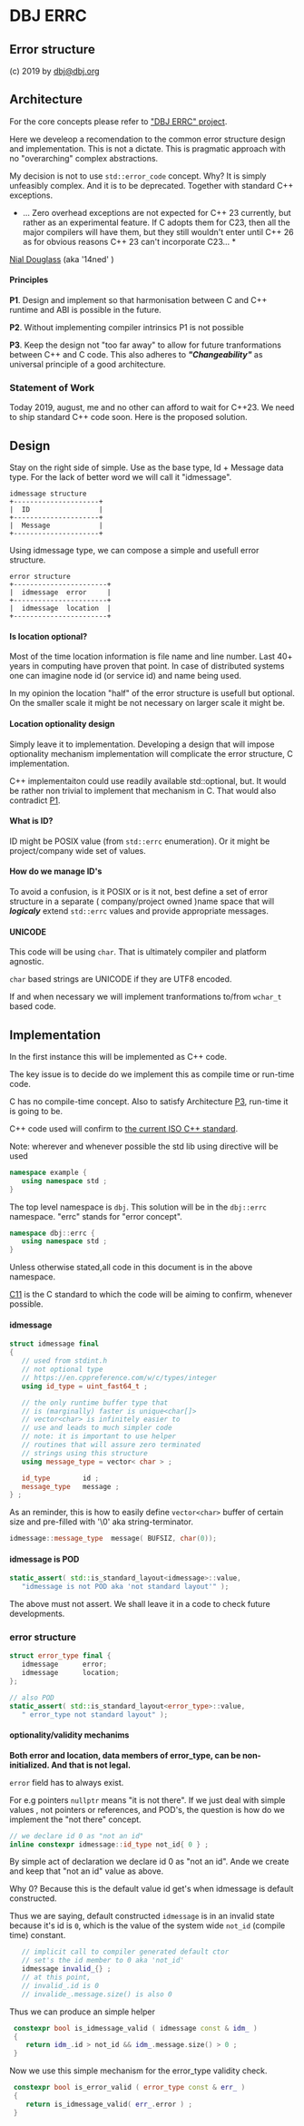 
# DBJ ERRC

## Error structure

(c) 2019 by dbj@dbj.org

## Architecture

For the core concepts please refer to ["DBJ ERRC" project](https://github.com/DBJDBJ/dbj_error_concept).

Here we develeop a recomendation to the common error structure design and implementation.
This is not a dictate. This is pragmatic approach with no "overarching" complex abstractions.

My decision is not to use `std::error_code` concept. Why? It is simply unfeasibly complex.
And it is to be deprecated. Together with standard C++ exceptions.

* ... Zero overhead exceptions are not expected for C++ 23 currently, but rather as an experimental feature. If C adopts them for C23, then all the major compilers will have them, but they still wouldn't enter until C++ 26 as for obvious reasons C++ 23 can't incorporate C23... *

[Nial Douglass](https://www.linkedin.com/in/nialldouglas/) (aka '14ned' )

#### Principles

<span id="principle_1"></span>
**P1**. Design and implement so that harmonisation between C and C++ runtime and ABI is possible in the future.

<span id="principle_2"></span>
**P2**. Without implementing compiler intrinsics P1 is not possible

<span id="principle_3"></span>
**P3**. Keep the design not "too far away" to allow for future tranformations between C++ and C code. This also adheres to ***"Changeability"*** as universal principle of a good architecture.

### Statement of Work

Today 2019,  august, me and no other can afford to wait for C++23. We need to ship standard C++ code soon. Here is the proposed solution.

## Design

Stay on the right side of simple. Use as the base type, Id + Message data type. For the lack of better word we will call it "idmessage".

 ```
 idmessage structure
+---------------------+
|  ID                 |
+---------------------+
|  Message            |
+---------------------+
```
Using idmessage type, we can compose a simple and usefull error structure.

 ```
 error structure
+-----------------------+
|  idmessage  error     |
+-----------------------+
|  idmessage  location  |
+-----------------------+
```
#### Is location optional?
Most of the time location information is file name and line number. Last 40+ years in computing have proven that point. In case of distributed systems one can imagine 
node id (or service id) and name being used.

In my opinion the location "half" of the error structure is usefull but optional. On the smaller scale it might be not necessary on larger scale it might be.

#### Location optionality design

Simply leave it to implementation. Developing a design that will impose optionality mechanism implementation will complicate the error structure, C implementation.

C++ implementaiton could use readily available std::optional, but. It would be rather non trivial to implement that mechanism in C. That would also contradict [P1](#principle_1).

#### What is ID?

ID might be POSIX value (from `std::errc` enumeration). Or it might be project/company wide set of values.

#### How do we manage ID's

To avoid a confusion, is it POSIX or is it not, best define a set of error structure in a separate ( company/project owned )name space that will ***logicaly*** extend `std::errc` values and provide appropriate messages.

#### UNICODE

This code will be using `char`. That is ultimately compiler and platform agnostic.

`char` based strings are UNICODE if they are UTF8 encoded.

If and when necessary we will implement tranformations to/from `wchar_t`  based code.

## Implementation

In the first instance this will be implemented as C++ code. 

The key issue is to decide do we implement this as compile time or run-time code.

C has no compile-time concept. Also to satisfy Architecture [P3](#principle_3), run-time it is going to be. 

C++ code used will confirm to [the current ISO C++ standard](https://isocpp.org/std/status).

Note: wherever and whenever possible the std lib using directive will be used

```cpp
namespace example {
   using namespace std ;
}
```

The top level namespace is `dbj`. This solution will be in the `dbj::errc` namespace. "errc" stands for "error concept".

```cpp
namespace dbj::errc {
   using namespace std ;
}
```

Unless otherwise stated,all code in this document is in the above namespace.

[C11](http://www.iso-9899.info/wiki/The_Standard#C11) is the C standard to which the code will be aiming to confirm, whenever possible.

#### idmessage
```cpp
struct idmessage final 
{
   // used from stdint.h
   // not optional type
   // https://en.cppreference.com/w/c/types/integer
   using id_type = uint_fast64_t ;

   // the only runtime buffer type that 
   // is (marginally) faster is unique<char[]>
   // vector<char> is infinitely easier to 
   // use and leads to much simpler code
   // note: it is important to use helper 
   // routines that will assure zero terminated
   // strings using this structure
   using message_type = vector< char > ;

   id_type        id ;
   message_type   message ;
} ;
```
As an reminder, this is how to easily define `vector<char>` buffer of certain size and pre-filled with '\0' aka string-terminator.
```cpp
idmessage::message_type  message( BUFSIZ, char(0));
```

#### idmessage is POD
```cpp
static_assert( std::is_standard_layout<idmessage>::value,
   "idmessage is not POD aka 'not standard layout'" );
```

The above must not assert. We shall leave it in a code to check future developments.

### error structure

```cpp
struct error_type final {
   idmessage      error; 
   idmessage      location; 
};

// also POD
static_assert( std::is_standard_layout<error_type>::value, 
   " error_type not standard layout" );
```
#### optionality/validity mechanims

**Both error  and location, data members of error_type, can be non-initialized. And that is not legal.**

`error` field has to always exist.

For e.g pointers `nullptr` means "it is not there". If we just deal with simple values , not pointers or references, and POD's, the question is how do we implement the "not there" concept.  
```cpp
// we declare id 0 as "not an id"
inline constexpr idmessage::id_type not_id{ 0 } ;
```
By simple act of declaration we declare id 0 as "not an id". Ande we create and keep that "not an id" value as above.

Why 0? Because this is the default value id get's when idmessage is default constructed.

Thus we are saying, default constructed `idmessage` is in an invalid state because it's id is `0`, which is the value of the system wide `not_id` (compile time) constant.
```cpp
   // implicit call to compiler generated default ctor
   // set's the id member to 0 aka 'not_id'
   idmessage invalid_{} ;
   // at this point, 
   // invalid_.id is 0
   // invalide_.message.size() is also 0
```
Thus we can produce an simple helper 
```cpp
 constexpr bool is_idmessage_valid ( idmessage const & idm_ ) 
 {
    return idm_.id > not_id && idm_.message.size() > 0 ;
 }
```
Now we use this simple mechanism for the error_type validity check.
```cpp
 constexpr bool is_error_valid ( error_type const & err_ ) 
 {
    return is_idmessage_valid( err_.error ) ;
 }
```




